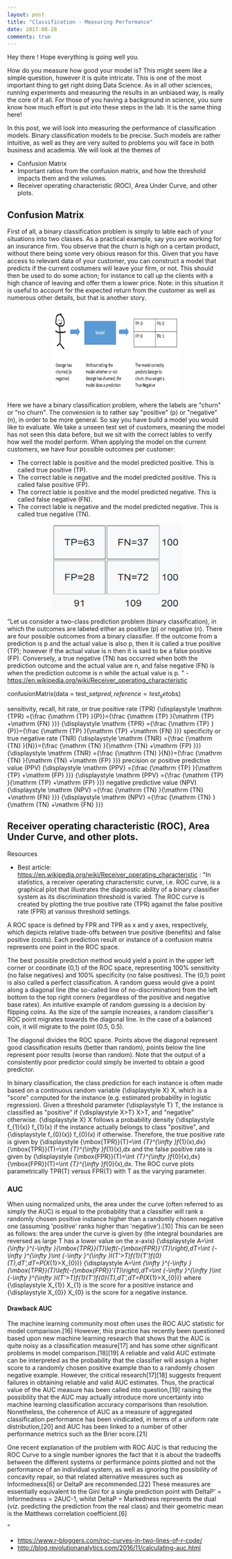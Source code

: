```yaml
---
layout: post
title: "Classification - Measuring Performance"
date: 2017-08-28
comments: true
---
```


Hey there ! Hope everything is going well you.

How do you measure how good your model is? This might seem like a simple question, however it is quite intricate. This is one of the most important thing to get right doing Data Science. As in all other sciences, running experiments and measuring the results in an unbiased way, is really the core of it all. For those of you having a background in science, you sure know how much effort is put into these steps in the lab. It is the same thing here!

In this post, we will look into measuring the performance of classification models. Binary 
classification models to be precise. Such models are rather intuitive, as well as they are very suited to problems you will face in both business and academia. We will look at the themes of

* Confusion Matrix
* Important ratios from the confusion matrix, and how the threshold impacts them and the volumes.
* Receiver operating characteristic (ROC), Area Under Curve, and other plots.



## Confusion Matrix
First of all, a binary classification problem is simply to lable each of your situations into two classes. As a practical example, say you are working for an insurance firm. You observe that the churn is high on a certain product, without there being some very obious reason for this. Given that you have access to relevant data of your customer, you can construct a model that predicts if the current costumers will leave your firm, or not. This should then be used to do some action; for instance to call up the clients with a high chance of leaving and offer them a lower price. Note: in this situation it is useful to account for the expected return from the customer as well as numerous other details, but that is another story.

<p align="center">
  <img width="300" height="200" src="/figs/classification_measure/validation_ml.png">
</p>


Here we have a binary classification problem, where the labels are "churn" or "no churn". The convension is to rather say "positive" (p) or "negative" (n), in order to be more general. So say you have build a model you would like to evaluate. We take a unseen test set of customers, meaning the model has not seen this data before, but we sit with the correct lables to verify how well the model perform. When applying the model on the current customers, we have four possible outcomes per customer:
* The correct lable is positive and the model predicted positive. This is called true positive (TP).
* The correct lable is negative and the model predicted positive. This is called false positive (FP).
* The correct lable is positive and the model predicted negative. This is called false negative (FN).
* The correct lable is negative and the model predicted negative. This is called true negative (TN).

<p align="center">
  <img width="300" height="200" src="/figs/classification_measure/conf_matrix_1.png">
</p>




"Let us consider a two-class prediction problem (binary classification), in which the outcomes are labeled either as positive (p) or negative (n). There are four possible outcomes from a binary classifier. If the outcome from a prediction is p and the actual value is also p, then it is called a true positive (TP); however if the actual value is n then it is said to be a false positive (FP). Conversely, a true negative (TN) has occurred when both the prediction outcome and the actual value are n, and false negative (FN) is when the prediction outcome is n while the actual value is p.
" - https://en.wikipedia.org/wiki/Receiver_operating_characteristic


confusionMatrix(data = test_set$pred, reference = test_set$obs)

sensitivity, recall, hit rate, or true positive rate (TPR)
{\displaystyle \mathrm {TPR} ={\frac {\mathrm {TP} }{P}}={\frac {\mathrm {TP} }{\mathrm {TP} +\mathrm {FN} }}} {\displaystyle \mathrm {TPR} ={\frac {\mathrm {TP} }{P}}={\frac {\mathrm {TP} }{\mathrm {TP} +\mathrm {FN} }}}
specificity or true negative rate (TNR)
{\displaystyle \mathrm {TNR} ={\frac {\mathrm {TN} }{N}}={\frac {\mathrm {TN} }{\mathrm {TN} +\mathrm {FP} }}} {\displaystyle \mathrm {TNR} ={\frac {\mathrm {TN} }{N}}={\frac {\mathrm {TN} }{\mathrm {TN} +\mathrm {FP} }}}
precision or positive predictive value (PPV)
{\displaystyle \mathrm {PPV} ={\frac {\mathrm {TP} }{\mathrm {TP} +\mathrm {FP} }}} {\displaystyle \mathrm {PPV} ={\frac {\mathrm {TP} }{\mathrm {TP} +\mathrm {FP} }}}
negative predictive value (NPV)
{\displaystyle \mathrm {NPV} ={\frac {\mathrm {TN} }{\mathrm {TN} +\mathrm {FN} }}} {\displaystyle \mathrm {NPV} ={\frac {\mathrm {TN} }{\mathrm {TN} +\mathrm {FN} }}}


## Receiver operating characteristic (ROC), Area Under Curve, and other plots.
Resources
* Best article: https://en.wikipedia.org/wiki/Receiver_operating_characteristic : 
"In statistics, a receiver operating characteristic curve, i.e. ROC curve, is a graphical plot that illustrates the 
diagnostic ability of a binary classifier system as its discrimination threshold is varied.
The ROC curve is created by plotting the true positive rate (TPR) against the false positive rate (FPR) at various threshold settings.

A ROC space is defined by FPR and TPR as x and y axes, respectively, which depicts relative trade-offs between true 
positive (benefits) and false positive (costs). Each prediction result or instance of a confusion matrix represents one point in the
ROC space.

The best possible prediction method would yield a point in the upper left corner or coordinate (0,1) 
of the ROC space, representing 100% sensitivity (no false negatives) and 100% specificity (no false positives). 
The (0,1) point is also called a perfect classification. A random guess would give a point along a diagonal line
(the so-called line of no-discrimination) from the left bottom to the top right corners (regardless of the 
positive and negative base rates). An intuitive example of random guessing is a decision by flipping coins.
As the size of the sample increases, a random classifier's ROC point migrates towards the diagonal line. In the 
case of a balanced coin, it will migrate to the point (0.5, 0.5).

The diagonal divides the ROC space. Points above the diagonal represent good classification results (better than random), 
points below the line represent poor results (worse than random). Note that the output of a consistently poor predictor 
could simply be inverted to obtain a good predictor.

In binary classification, the class prediction for each instance is often made based on a continuous random variable
{\displaystyle X} X, which is a "score" computed for the instance (e.g. estimated probability in logistic regression). 
Given a threshold parameter {\displaystyle T} T,
the instance is classified as "positive" if {\displaystyle X>T} X>T, and "negative" otherwise. {\displaystyle X} X 
 follows a probability density {\displaystyle f_{1}(x)} f_{1}(x) if the instance actually belongs to class "positive",
 and {\displaystyle f_{0}(x)} f_{0}(x) if otherwise. Therefore, the true positive rate is given by
 {\displaystyle {\mbox{TPR}}(T)=\int _{T}^{\infty }f_{1}(x)\,dx} {\mbox{TPR}}(T)=\int _{T}^{\infty }f_{1}(x)\,dx and 
 the false positive rate is given by
 {\displaystyle {\mbox{FPR}}(T)=\int _{T}^{\infty }f_{0}(x)\,dx} {\mbox{FPR}}(T)=\int _{T}^{\infty }f_{0}(x)\,dx. 
 The ROC curve plots parametrically TPR(T) versus FPR(T) with T as the varying parameter.
 
 
 ### AUC
 When using normalized units, the area under the curve (often referred to as simply the AUC) is equal to the probability that a classifier will rank a randomly chosen positive instance higher than a randomly chosen negative one (assuming 'positive' ranks higher than 'negative').[10] This can be seen as follows: the area under the curve is given by (the integral boundaries are reversed as large 
 T has a lower value on the x-axis)
{\displaystyle A=\int _{\infty }^{-\infty }{\mbox{TPR}}(T)\left(-{\mbox{FPR}}'(T)\right)\,dT=\int _{-\infty }^{\infty }\int _{-\infty }^{\infty }I(T'>T)f_{1}(T')f_{0}(T)\,dT'\,dT=P(X_{1}>X_{0})} {\displaystyle A=\int _{\infty }^{-\infty }{\mbox{TPR}}(T)\left(-{\mbox{FPR}}'(T)\right)\,dT=\int _{-\infty }^{\infty }\int _{-\infty }^{\infty }I(T'>T)f_{1}(T')f_{0}(T)\,dT'\,dT=P(X_{1}>X_{0})}
where {\displaystyle X_{1}} X_{1} is the score for a positive instance and {\displaystyle X_{0}} X_{0} is the score for a negative instance.

#### Drawback AUC
The machine learning community most often uses the ROC AUC statistic for model comparison.[16] However, this practice has recently been questioned based upon new machine learning research that shows that the AUC is quite noisy as a classification measure[17] and has some other significant problems in model comparison.[18][19] A reliable and valid AUC estimate can be interpreted as the probability that the classifier will assign a higher score to a randomly chosen positive example than to a randomly chosen negative example. However, the critical research[17][18] suggests frequent failures in obtaining reliable and valid AUC estimates. Thus, the practical value of the AUC measure has been called into question,[19] raising the possibility that the AUC may actually introduce more uncertainty into machine learning classification accuracy comparisons than resolution. Nonetheless, the coherence of AUC as a measure of aggregated classification performance has been vindicated, in terms of a uniform rate distribution,[20] and AUC has been linked to a number of other performance metrics such as the Brier score.[21]

One recent explanation of the problem with ROC AUC is that reducing the ROC Curve to a single number ignores the fact that it is about the tradeoffs between the different systems or performance points plotted and not the performance of an individual system, as well as ignoring the possibility of concavity repair, so that related alternative measures such as Informedness[6] or DeltaP are recommended.[22] These measures are essentially equivalent to the Gini for a single prediction point with DeltaP' = Informedness = 2AUC-1, whilst DeltaP = Markedness represents the dual (viz. predicting the prediction from the real class) and their geometric mean is the Matthews correlation coefficient.[6]

"
* https://www.r-bloggers.com/roc-curves-in-two-lines-of-r-code/
* http://blog.revolutionanalytics.com/2016/11/calculating-auc.html

